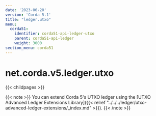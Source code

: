 ```yaml
---
date: '2023-06-20'
version: 'Corda 5.1'
title: "ledger.utxo"
menu:
  corda51:
    identifier: corda51-api-ledger-utxo
    parent: corda51-api-ledger
    weight: 3000
section_menu: corda51
---
```


# net.corda.v5.ledger.utxo

{{< childpages >}}

{{< note >}}
You can extend Corda 5's UTXO ledger using the [UTXO Advanced Ledger Extensions Library]({{< relref "../../../ledger/utxo-advanced-ledger-extensions/_index.md" >}}).
{{< /note >}}
